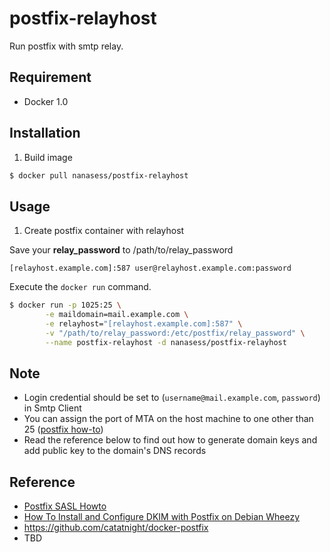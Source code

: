postfix-relayhost
==============

Run postfix with smtp relay.

## Requirement
+ Docker 1.0

## Installation
1. Build image

```bash
$ docker pull nanasess/postfix-relayhost
```

## Usage
1. Create postfix container with relayhost

Save your **relay_password** to /path/to/relay_password

```
[relayhost.example.com]:587	user@relayhost.example.com:password
```

Execute the `docker run` command.

```bash
$ docker run -p 1025:25 \
		-e maildomain=mail.example.com \
		-e relayhost="[relayhost.example.com]:587" \
		-v "/path/to/relay_password:/etc/postfix/relay_password" \
		--name postfix-relayhost -d nanasess/postfix-relayhost
```

## Note
+ Login credential should be set to (`username@mail.example.com`, `password`) in Smtp Client
+ You can assign the port of MTA on the host machine to one other than 25 ([postfix how-to](http://www.postfix.org/MULTI_INSTANCE_README.html))
+ Read the reference below to find out how to generate domain keys and add public key to the domain's DNS records

## Reference
+ [Postfix SASL Howto](http://www.postfix.org/SASL_README.html)
+ [How To Install and Configure DKIM with Postfix on Debian Wheezy](https://www.digitalocean.com/community/articles/how-to-install-and-configure-dkim-with-postfix-on-debian-wheezy)
+ https://github.com/catatnight/docker-postfix
+ TBD
